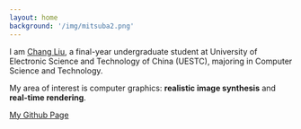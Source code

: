 ```yaml
---
layout: home
background: '/img/mitsuba2.png'
---
```


I am [Chang Liu](name), a final-year undergraduate student at University of Electronic Science and Technology of China (UESTC), majoring in Computer Science and Technology.

My area of interest is computer graphics: **realistic image synthesis** and **real-time rendering**.

[My Github Page](https://github.com/HummaWhite)

